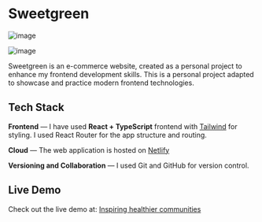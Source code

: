 # Sweetgreen

![image](https://github.com/user-attachments/assets/6e2d727d-3fe6-4aa9-8cad-f9eef8e77b68)

![image](https://github.com/user-attachments/assets/3ea3cfc2-3f03-4038-85c7-085b28d9ad4b)

Sweetgreen is an e-commerce website, created as a personal project to enhance my frontend development skills. This is a personal project adapted to showcase and practice modern frontend technologies.

## Tech Stack

**Frontend** — I have used **React + TypeScript** frontend with [Tailwind](https://tailwindcss.com/) for styling. I used React Router for the app structure and routing. 

**Cloud** — The web application is hosted on [Netlify](https://www.netlify.com)

**Versioning and Collaboration** — I used Git and GitHub for version control.

## Live Demo

Check out the live demo at: [Inspiring healthier communities](https://sweetgreen.netlify.app/)
